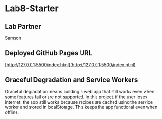 # Lab8-Starter

## Lab Partner
Samson

## Deployed GitHub Pages URL  
[http://127.0.0.1:5500/index.html](http://127.0.0.1:5500/index.html)

## Graceful Degradation and Service Workers

Graceful degradation means building a web app that still works even when some features fail or are not supported. In this project, if the user loses internet, the app still works because recipes are cached using the service worker and stored in localStorage. This keeps the app functional even when offline.
